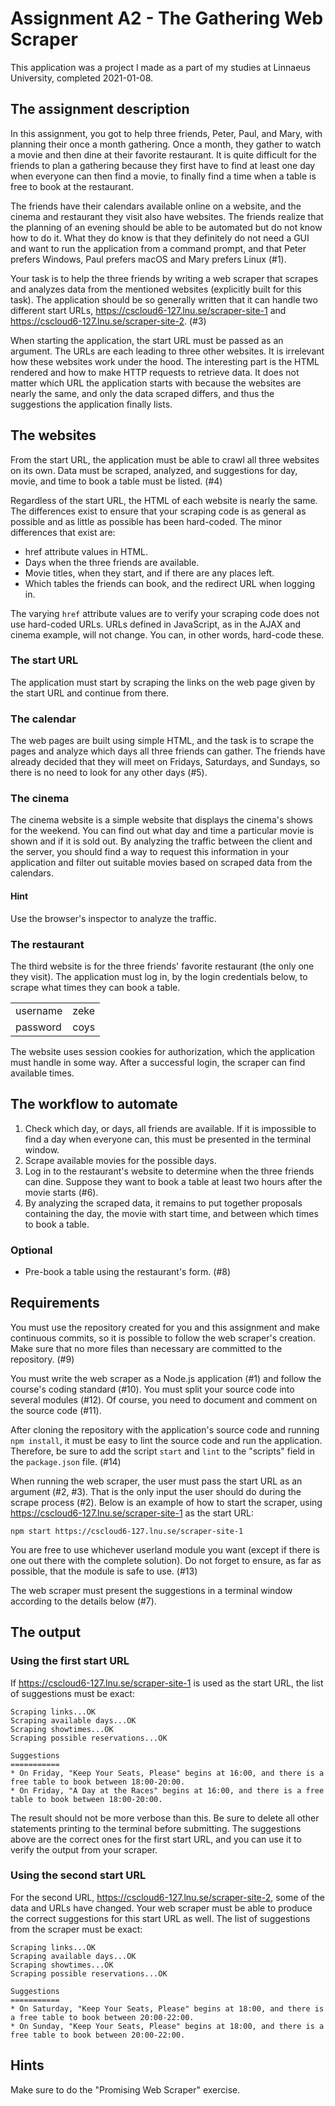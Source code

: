 # Assignment A2 - The Gathering Web Scraper

This application was a project I made as a part of my studies at Linnaeus University, completed 2021-01-08.

## The assignment description

In this assignment, you got to help three friends, Peter, Paul, and Mary, with planning their once a month gathering. Once a month, they gather to watch a movie and then dine at their favorite restaurant. It is quite difficult for the friends to plan a gathering because they first have to find at least one day when everyone can then find a movie, to finally find a time when a table is free to book at the restaurant.

The friends have their calendars available online on a website, and the cinema and restaurant they visit also have websites. The friends realize that the planning of an evening should be able to be automated but do not know how to do it. What they do know is that they definitely do not need a GUI and want to run the application from a command prompt, and that Peter prefers Windows, Paul prefers macOS and Mary prefers Linux (#1).

Your task is to help the three friends by writing a web scraper that scrapes and analyzes data from the mentioned websites (explicitly built for this task). The application should be so generally written that it can handle two different start URLs, https://cscloud6-127.lnu.se/scraper-site-1 and https://cscloud6-127.lnu.se/scraper-site-2. (#3)

When starting the application, the start URL must be passed as an argument. The URLs are each leading to three other websites. It is irrelevant how these websites work under the hood. The interesting part is the HTML rendered and how to make HTTP requests to retrieve data. It does not matter which URL the application starts with because the websites are nearly the same, and only the data scraped differs, and thus the suggestions the application finally lists.

## The websites

From the start URL, the application must be able to crawl all three websites on its own. Data must be scraped, analyzed, and suggestions for day, movie, and time to book a table must be listed. (#4)

Regardless of the start URL, the HTML of each website is nearly the same. The differences exist to ensure that your scraping code is as general as possible and as little as possible has been hard-coded. The minor differences that exist are:

- href attribute values in HTML.
- Days when the three friends are available.
- Movie titles, when they start, and if there are any places left.
- Which tables the friends can book, and the redirect URL when logging in.

The varying `href` attribute values are to verify your scraping code does not use hard-coded URLs. URLs defined in JavaScript, as in the AJAX and cinema example, will not change. You can, in other words, hard-code these.

### The start URL

The application must start by scraping the links on the web page given by the start URL and continue from there.

### The calendar

The web pages are built using simple HTML, and the task is to scrape the pages and analyze which days all three friends can gather. The friends have already decided that they will meet on Fridays, Saturdays, and Sundays, so there is no need to look for any other days (#5).

### The cinema

The cinema website is a simple website that displays the cinema's shows for the weekend. You can find out what day and time a particular movie is shown and if it is sold out. By analyzing the traffic between the client and the server, you should find a way to request this information in your application and filter out suitable movies based on scraped data from the calendars.

#### Hint

Use the browser's inspector to analyze the traffic.

### The restaurant

The third website is for the three friends' favorite restaurant (the only one they visit). The application must log in, by the login credentials below, to scrape what times they can book a table.

<table>
  <tr>
    <td>username</td>
    <td>zeke</td>
  </tr>
  <tr>
    <td>password</td>
    <td>coys</td>
  </tr>
</table>

The website uses session cookies for authorization, which the application must handle in some way. After a successful login, the scraper can find available times.

## The workflow to automate

1. Check which day, or days, all friends are available. If it is impossible to find a day when everyone can, this must be presented in the terminal window.
2. Scrape available movies for the possible days.
3. Log in to the restaurant's website to determine when the three friends can dine. Suppose they want to book a table at least two hours after the movie starts (#6).
4. By analyzing the scraped data, it remains to put together proposals containing the day, the movie with start time, and between which times to book a table.

### Optional

- Pre-book a table using the restaurant's form. (#8)

## Requirements

You must use the repository created for you and this assignment and make continuous commits, so it is possible to follow the web scraper's creation. Make sure that no more files than necessary are committed to the repository. (#9)

You must write the web scraper as a Node.js application (#1) and follow the course's coding standard (#10). You must split your source code into several modules (#12). Of course, you need to document and comment on the source code (#11).

After cloning the repository with the application's source code and running `npm install`, it must be easy to lint the source code and run the application. Therefore, be sure to add the script `start` and `lint` to the "scripts" field in the `package.json` file. (#14)

When running the web scraper, the user must pass the start URL as an argument (#2, #3). That is the only input the user should do during the scrape process (#2). Below is an example of how to start the scraper, using https://cscloud6-127.lnu.se/scraper-site-1 as the start URL:

```shell
npm start https://cscloud6-127.lnu.se/scraper-site-1
```

You are free to use whichever userland module you want (except if there is one out there with the complete solution). Do not forget to ensure, as far as possible, that the module is safe to use. (#13)

The web scraper must present the suggestions in a terminal window according to the details below (#7).

## The output

### Using the first start URL

If https://cscloud6-127.lnu.se/scraper-site-1 is used as the start URL, the list of suggestions must be exact:

```shell
Scraping links...OK
Scraping available days...OK
Scraping showtimes...OK
Scraping possible reservations...OK

Suggestions
===========
* On Friday, "Keep Your Seats, Please" begins at 16:00, and there is a free table to book between 18:00-20:00.
* On Friday, "A Day at the Races" begins at 16:00, and there is a free table to book between 18:00-20:00.
```

The result should not be more verbose than this. Be sure to delete all other statements printing to the terminal before submitting. The suggestions above are the correct ones for the first start URL, and you can use it to verify the output from your scraper.

### Using the second start URL

For the second URL, https://cscloud6-127.lnu.se/scraper-site-2, some of the data and URLs have changed. Your web scraper must be able to produce the correct suggestions for this start URL as well. The list of suggestions from the scraper must be exact:

```shell
Scraping links...OK
Scraping available days...OK
Scraping showtimes...OK
Scraping possible reservations...OK

Suggestions
===========
* On Saturday, "Keep Your Seats, Please" begins at 18:00, and there is a free table to book between 20:00-22:00.
* On Sunday, "Keep Your Seats, Please" begins at 18:00, and there is a free table to book between 20:00-22:00.
```

## Hints

Make sure to do the "Promising Web Scraper" exercise.
